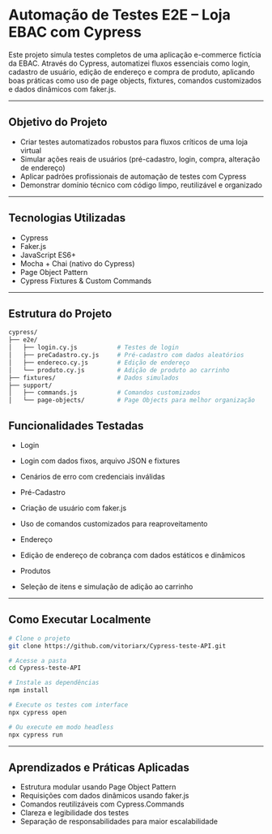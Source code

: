# Automação de Testes E2E – Loja EBAC com Cypress

Este projeto simula testes completos de uma aplicação e-commerce fictícia da EBAC. Através do Cypress, automatizei fluxos essenciais como login, cadastro de usuário, edição de endereço e compra de produto, aplicando boas práticas como uso de page objects, fixtures, comandos customizados e dados dinâmicos com faker.js.

---

## Objetivo do Projeto

- Criar testes automatizados robustos para fluxos críticos de uma loja virtual  
- Simular ações reais de usuários (pré-cadastro, login, compra, alteração de endereço)  
- Aplicar padrões profissionais de automação de testes com Cypress  
- Demonstrar domínio técnico com código limpo, reutilizável e organizado  

---

## Tecnologias Utilizadas

- Cypress  
- Faker.js  
- JavaScript ES6+  
- Mocha + Chai (nativo do Cypress)  
- Page Object Pattern  
- Cypress Fixtures & Custom Commands  

---

## Estrutura do Projeto

```bash
cypress/
├── e2e/
│   ├── login.cy.js           # Testes de login
│   ├── preCadastro.cy.js     # Pré-cadastro com dados aleatórios
│   ├── endereco.cy.js        # Edição de endereço
│   └── produto.cy.js         # Adição de produto ao carrinho
├── fixtures/                 # Dados simulados
├── support/
│   ├── commands.js           # Comandos customizados
│   └── page-objects/         # Page Objects para melhor organização

```
## Funcionalidades Testadas
- Login
- Login com dados fixos, arquivo JSON e fixtures

- Cenários de erro com credenciais inválidas

- Pré-Cadastro
- Criação de usuário com faker.js

- Uso de comandos customizados para reaproveitamento

- Endereço
- Edição de endereço de cobrança com dados estáticos e dinâmicos

- Produtos
- Seleção de itens e simulação de adição ao carrinho

---
## Como Executar Localmente
```bash
# Clone o projeto
git clone https://github.com/vitoriarx/Cypress-teste-API.git

# Acesse a pasta
cd Cypress-teste-API

# Instale as dependências
npm install

# Execute os testes com interface
npx cypress open

# Ou execute em modo headless
npx cypress run
```
---
## Aprendizados e Práticas Aplicadas

- Estrutura modular usando Page Object Pattern
- Requisições com dados dinâmicos usando faker.js
- Comandos reutilizáveis com Cypress.Commands
- Clareza e legibilidade dos testes
- Separação de responsabilidades para maior escalabilidade
